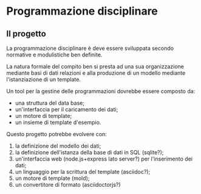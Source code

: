 # Programmazione disciplinare

## Il progetto

La programmazione disciplinare &egrave; deve essere sviluppata secondo normative e modulistiche ben definite.

La natura formale del compito ben si presta ad una sua organizzazione mediante basi di dati relazioni e alla produzione di un modello mediante l'istanziazione di un template.

Un tool per la gestine delle programmazioni dovrebbe essere composto da:

* una struttura del data base;
* un'interfaccia per il caricamento dei dati;
* un motore di template;
* un insieme di template d'esempio.

Questo progetto potrebbe evolvere con:

1. la definizione del modello dei dati;
2. la definizione dell'istanza della base di dati in SQL (sqlite?);
3. un'interfaccia web (node.js+express lato server?) per l'inserimento dei dati;
4. un linguaggio per la scrittura del template (asciidoc?);
5. un motore di template (mold);
6. un convertitore di formato (asciidoctorjs?)


